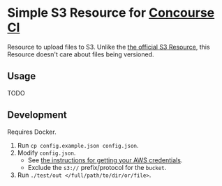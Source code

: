 # Simple S3 Resource for [Concourse CI](http://concourse.ci)

Resource to upload files to S3. Unlike the [the official S3 Resource](https://github.com/concourse/s3-resource), this Resource doesn't care about files being versioned.

## Usage

TODO

## Development

Requires Docker.

1. Run `cp config.example.json config.json`.
1. Modify `config.json`.
    * See [the instructions for getting your AWS credentials](http://docs.aws.amazon.com/cli/latest/userguide/cli-chap-getting-set-up.html#cli-signup).
    * Exclude the `s3://` prefix/protocol for the `bucket`.
1. Run `./test/out </full/path/to/dir/or/file>`.
